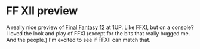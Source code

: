 # FF XII preview

A really nice preview of [Final Fantasy 12](http://www.1up.com/do/previewPage?cId=3145629&did=1) at 1UP. Like FFXI, but on a console? I loved the look and play of FFXI (except for the bits that really bugged me. And the people.) I'm excited to see if FFXII can match that.
